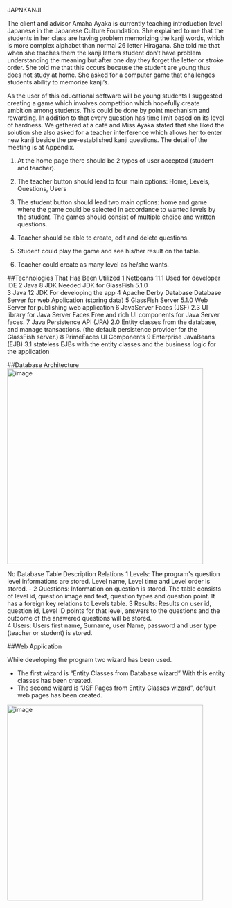 JAPNKANJI


The client and advisor Amaha Ayaka is currently teaching introduction level Japanese in the Japanese Culture Foundation. She explained to me that the students in her class are having problem memorizing the kanji words, which is more complex alphabet than normal 26 letter Hiragana. She told me that when she teaches them the kanji letters student don’t have problem understanding the meaning but after one day they forget the letter or stroke order. She told me that this occurs because the student are young thus does not study at home. She asked for a computer game that challenges students ability to memorize kanji’s.

As the user of this educational software will be young students I suggested creating a game which involves competition which hopefully create ambition among students. This could be done by point mechanism and rewarding. In addition to that every question has time limit based on its level of hardness. We gathered at a café and Miss Ayaka stated that she liked the solution she also asked for a teacher interference which allows her to enter new kanji beside the pre-established kanji questions. The detail of the meeting is at Appendix.


1. At the home page there should be 2 types of user accepted (student and teacher).
2. The teacher button should lead to four main options: Home, Levels,  Questions, Users
3. The student button should lead two main options: home and game where the game could be selected in accordance to wanted levels by the student. The games should consist of multiple choice and written questions.

4. Teacher should be able to create, edit and delete questions.

5. Student could play the game and see his/her result on the table.

6. Teacher could create as many level as he/she wants.


##Technologies That Has Been Utilized
1	Netbeans 11.1	Used for developer IDE
2	Java 8 JDK	Needed JDK for GlassFish 5.1.0 	
3	Java 12 JDK	For developing the app
4	Apache Derby Database	Database Server for web Application (storing data)
5	GlassFish Server 5.1.0	Web Server for publishing web application
6	JavaServer Faces (JSF) 2.3
	UI library for Java Server Faces	Free and rich UI components for Java Server faces.
7	Java Persistence API (JPA) 2.0	Entity classes from the database, and manage transactions. 	(the default persistence provider for the GlassFish server.)
8	PrimeFaces 	UI Components
9	Enterprise JavaBeans (EJB) 3.1	stateless EJBs with the entity classes and the business logic for the application

##Database Architecture
<img width="452" alt="image" src="https://user-images.githubusercontent.com/75183908/112087837-17ab6b80-8b65-11eb-9ec9-28641a46cf9d.png">

No	Database Table	Description	Relations
1	Levels:	The program's question level informations are stored. Level name, Level time and Level order is stored. 	-
2	Questions:	Information on question is stored. The table consists of level id, question image and text, question types and question point. 	It has a foreign key relations to Levels table.
3	Results:	Results on user id, question id, Level ID points for that level, answers to the questions and the outcome of the answered questions will be stored. 	
4	Users:	Users first name, Surname, user Name, password and user type (teacher or student) is stored. 	

##Web Application

While developing the program two wizard has been used.
-	The first wizard is “Entity Classes from Database wizard” With this entity classes has been created.
-	The second wizard is “JSF Pages from Entity Classes wizard”, default web pages has been created.

<img width="452" alt="image" src="https://user-images.githubusercontent.com/75183908/112088061-7a046c00-8b65-11eb-817d-a1fd1d22b1ec.png">
